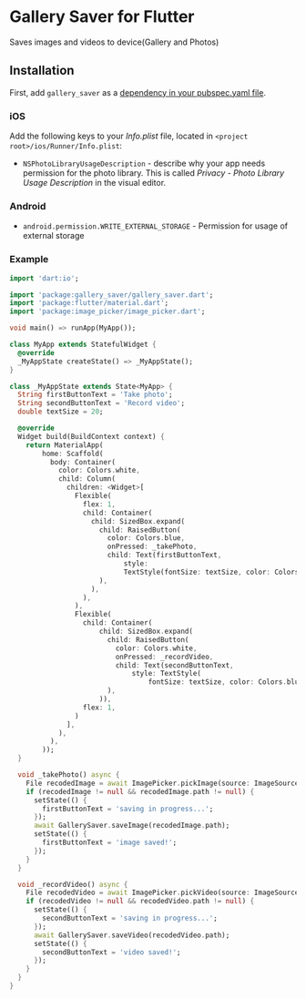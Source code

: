 # Gallery Saver for Flutter

Saves images and videos to device(Gallery and Photos)


## Installation

First, add `gallery_saver` as a [dependency in your pubspec.yaml file](https://flutter.io/platform-plugins/).

### iOS

Add the following keys to your _Info.plist_ file, located in `<project root>/ios/Runner/Info.plist`:

* `NSPhotoLibraryUsageDescription` - describe why your app needs permission for the photo library. This is called _Privacy - Photo Library Usage Description_ in the visual editor.

### Android

* `android.permission.WRITE_EXTERNAL_STORAGE` - Permission for usage of external storage

### Example

``` dart
import 'dart:io';

import 'package:gallery_saver/gallery_saver.dart';
import 'package:flutter/material.dart';
import 'package:image_picker/image_picker.dart';

void main() => runApp(MyApp());

class MyApp extends StatefulWidget {
  @override
  _MyAppState createState() => _MyAppState();
}

class _MyAppState extends State<MyApp> {
  String firstButtonText = 'Take photo';
  String secondButtonText = 'Record video';
  double textSize = 20;

  @override
  Widget build(BuildContext context) {
    return MaterialApp(
        home: Scaffold(
          body: Container(
            color: Colors.white,
            child: Column(
              children: <Widget>[
                Flexible(
                  flex: 1,
                  child: Container(
                    child: SizedBox.expand(
                      child: RaisedButton(
                        color: Colors.blue,
                        onPressed: _takePhoto,
                        child: Text(firstButtonText,
                            style:
                            TextStyle(fontSize: textSize, color: Colors.white)),
                      ),
                    ),
                  ),
                ),
                Flexible(
                  child: Container(
                      child: SizedBox.expand(
                        child: RaisedButton(
                          color: Colors.white,
                          onPressed: _recordVideo,
                          child: Text(secondButtonText,
                              style: TextStyle(
                                  fontSize: textSize, color: Colors.blueGrey)),
                        ),
                      )),
                  flex: 1,
                )
              ],
            ),
          ),
        ));
  }

  void _takePhoto() async {
    File recodedImage = await ImagePicker.pickImage(source: ImageSource.camera);
    if (recodedImage != null && recodedImage.path != null) {
      setState(() {
        firstButtonText = 'saving in progress...';
      });
      await GallerySaver.saveImage(recodedImage.path);
      setState(() {
        firstButtonText = 'image saved!';
      });
    }
  }

  void _recordVideo() async {
    File recodedVideo = await ImagePicker.pickVideo(source: ImageSource.camera);
    if (recodedVideo != null && recodedVideo.path != null) {
      setState(() {
        secondButtonText = 'saving in progress...';
      });
      await GallerySaver.saveVideo(recodedVideo.path);
      setState(() {
        secondButtonText = 'video saved!';
      });
    }
  }
}
```